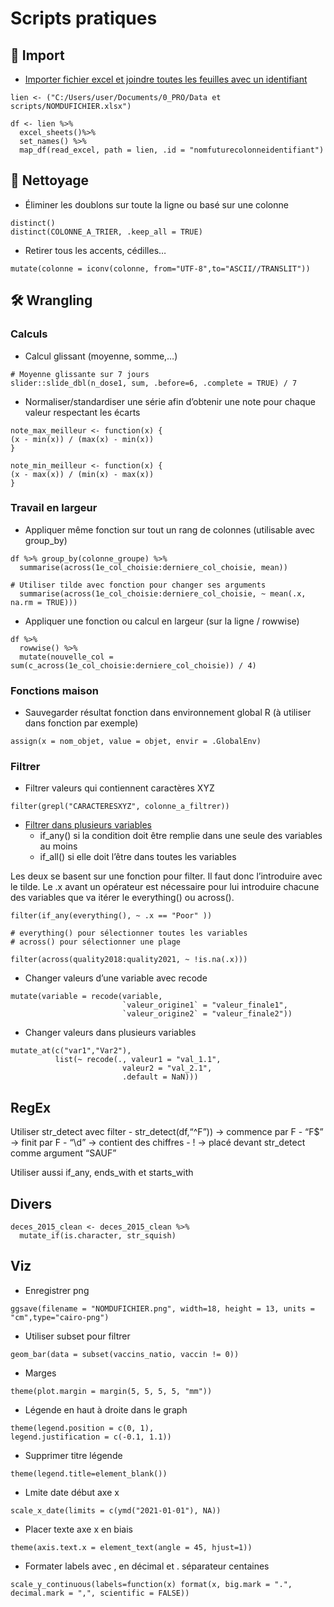 # Scripts pratiques

## 📂 Import

-   [Importer fichier excel et joindre toutes les feuilles avec un
    identifiant](https://dominicroye.github.io/en/2019/import-excel-sheets-with-r/)

<!-- -->

    lien <- ("C:/Users/user/Documents/0_PRO/Data et scripts/NOMDUFICHIER.xlsx")

    df <- lien %>%
      excel_sheets()%>%
      set_names() %>%
      map_df(read_excel, path = lien, .id = "nomfuturecolonneidentifiant")

## 🧹 Nettoyage

-   Éliminer les doublons sur toute la ligne ou basé sur une colonne

<!-- -->

    distinct()
    distinct(COLONNE_A_TRIER, .keep_all = TRUE)

-   Retirer tous les accents, cédilles…

<!-- -->

    mutate(colonne = iconv(colonne, from="UTF-8",to="ASCII//TRANSLIT"))

## 🛠 Wrangling

### Calculs

-   Calcul glissant (moyenne, somme,…)

<!-- -->

    # Moyenne glissante sur 7 jours
    slider::slide_dbl(n_dose1, sum, .before=6, .complete = TRUE) / 7

-   Normaliser/standardiser une série afin d’obtenir une note pour
    chaque valeur respectant les écarts

<!-- -->

    note_max_meilleur <- function(x) {
    (x - min(x)) / (max(x) - min(x))
    }

    note_min_meilleur <- function(x) {
    (x - max(x)) / (min(x) - max(x))
    }

### Travail en largeur

-   Appliquer même fonction sur tout un rang de colonnes (utilisable
    avec group\_by)

<!-- -->

    df %>% group_by(colonne_groupe) %>%
      summarise(across(1e_col_choisie:derniere_col_choisie, mean))

    # Utiliser tilde avec fonction pour changer ses arguments
      summarise(across(1e_col_choisie:derniere_col_choisie, ~ mean(.x, na.rm = TRUE)))

-   Appliquer une fonction ou calcul en largeur (sur la ligne / rowwise)

<!-- -->

    df %>%
      rowwise() %>%
      mutate(nouvelle_col = sum(c_across(1e_col_choisie:derniere_col_choisie)) / 4)

### Fonctions maison

-   Sauvegarder résultat fonction dans environnement global R (à
    utiliser dans fonction par exemple)

<!-- -->

    assign(x = nom_objet, value = objet, envir = .GlobalEnv)

### Filtrer

-   Filtrer valeurs qui contiennent caractères XYZ

<!-- -->

    filter(grepl("CARACTERESXYZ", colonne_a_filtrer))

-   [Filtrer dans plusieurs
    variables](https://dplyr.tidyverse.org/reference/filter_all.html#arguments)
    -   if\_any() si la condition doit être remplie dans une seule des
        variables au moins
    -   if\_all() si elle doit l’être dans toutes les variables

Les deux se basent sur une fonction pour filter. Il faut donc
l’introduire avec le tilde. Le .x avant un opérateur est nécessaire pour
lui introduire chacune des variables que va itérer le everything() ou
across().

    filter(if_any(everything(), ~ .x == "Poor" ))

    # everything() pour sélectionner toutes les variables
    # across() pour sélectionner une plage

    filter(across(quality2018:quality2021, ~ !is.na(.x)))

-   Changer valeurs d’une variable avec recode

<!-- -->

    mutate(variable = recode(variable, 
                             `valeur_origine1` = "valeur_finale1",
                             `valeur_origine2` = "valeur_finale2"))

-   Changer valeurs dans plusieurs variables

<!-- -->

    mutate_at(c("var1","Var2"), 
              list(~ recode(., valeur1 = "val_1.1",
                             valeur2 = "val_2.1",
                             .default = NaN))) 

## RegEx

Utiliser str\_detect avec filter - str\_detect(df,“^F”)) -&gt; commence
par F - “F$” -&gt; finit par F - “\\d” -&gt; contient des chiffres - !
-&gt; placé devant str\_detect comme argument “SAUF”

Utiliser aussi if\_any, ends\_with et starts\_with

## Divers

    deces_2015_clean <- deces_2015_clean %>%
      mutate_if(is.character, str_squish)

## Viz

-   Enregistrer png

<!-- -->

    ggsave(filename = "NOMDUFICHIER.png", width=18, height = 13, units = "cm",type="cairo-png")

-   Utiliser subset pour filtrer

<!-- -->

    geom_bar(data = subset(vaccins_natio, vaccin != 0))

-   Marges

<!-- -->

    theme(plot.margin = margin(5, 5, 5, 5, "mm"))

-   Légende en haut à droite dans le graph

<!-- -->

    theme(legend.position = c(0, 1), 
    legend.justification = c(-0.1, 1.1))

-   Supprimer titre légende

<!-- -->

    theme(legend.title=element_blank())

-   Lmite date début axe x

<!-- -->

    scale_x_date(limits = c(ymd("2021-01-01"), NA))

-   Placer texte axe x en biais

<!-- -->

    theme(axis.text.x = element_text(angle = 45, hjust=1))

-   Formater labels avec , en décimal et . séparateur centaines

<!-- -->

    scale_y_continuous(labels=function(x) format(x, big.mark = ".", decimal.mark = ",", scientific = FALSE))
